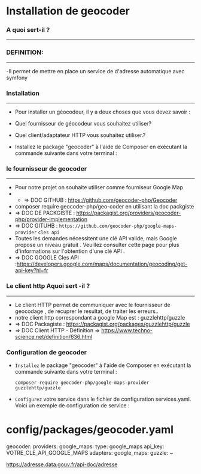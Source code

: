 # Installation de geocoder 

### A quoi sert-il ?
---


### DEFINITION:
---

-Il permet de mettre en place un service de d'adresse automatique avec symfony 


### Installation
---

- Pour installer un géocodeur, il y a deux choses que vous devez savoir :

- Quel fournisseur de géocodeur vous souhaitez utiliser?
- Quel client/adaptateur HTTP vous souhaitez utiliser.?


- Installez le package "geocoder" à l'aide de Composer en exécutant la commande suivante dans votre terminal :
  
### le fournisseur de geocoder
---
- Pour notre projet on souhaite utiliser comme fourniseur  Google Map
- - => DOC GITHUB : https://github.com/geocoder-php/Geocoder
- composer require geocoder-php/geo-coder en utilisant la doc packgiste
- => DOC DE PACKGISTE : https://packagist.org/providers/geocoder-php/provider-implementation
- => DOC GITUHB : `https://github.com/geocoder-php/google-maps-provider`
  `cles api`
- Toutes les demandes nécessitent une clé API valide, mais Google propose un niveau gratuit . Veuillez consulter cette page pour plus d'informations sur l'obtention d'une clé API .
- => DOC GOOGLE Cles API :https://developers.google.com/maps/documentation/geocoding/get-api-key?hl=fr


### Le client http Aquoi sert -il ?
---
- Le client HTTP permet de  communiquer avec le fournisseur de geocodage , de recuprer le resultat, de traiter les erreurs..
- notre client http correspondant a google Map est : guzzlehttp/guzzle
- => DOC Packagiste : https://packagist.org/packages/guzzlehttp/guzzle
- => DOC Client HTTP - Définition => https://www.techno-science.net/definition/636.html


### Configuration  de geocoder 

 - `Installez` le package "geocoder" à l'aide de Composer en exécutant la commande suivante dans votre terminal :
  
   `composer require geocoder-php/google-maps-provider guzzlehttp/guzzle`

- `Configurez` votre service dans le fichier de configuration services.yaml. Voici un exemple de configuration de service :
  
 # config/packages/geocoder.yaml
geocoder:
    providers:
        google_maps:
            type: google_maps
            api_key: VOTRE_CLE_API_GOOGLE_MAPS
    adapters:
        google_maps:
            guzzle: ~









https://adresse.data.gouv.fr/api-doc/adresse